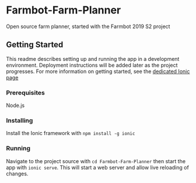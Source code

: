 # Farmbot-Farm-Planner
Open source farm planner, started with the Farmbot 2019 S2 project

## Getting Started

This readme describes setting up and running the app in a development environment. Deployment instructions will be added later as the project progresses. For more information on getting started, see the [dedicated Ionic page](https://ionicframework.com/getting-started)

### Prerequisites

Node.js

### Installing

Install the Ionic framework with `npm install -g ionic`

### Running

Navigate to the project source with `cd Farmbot-Farm-Planner` then start the app with `ionic serve`. This will start a web server and allow live reloading of changes.
